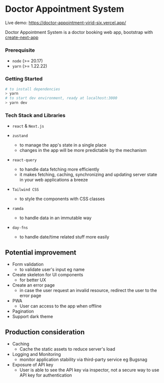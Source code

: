 # Doctor Appointment System

Live demo: https://doctor-appointment-virid-six.vercel.app/

Doctor Appointment System is a doctor booking web app, bootstrap with [create-next-app](https://www.npmjs.com/package/create-next-app)

### Prerequisite

- `node` (>= 20.17)
- `yarn` (>= 1.22.22)

### Getting Started

```bash
# to install dependencies
> yarn
# to start dev environment, ready at localhost:3000
> yarn dev
```

### Tech Stack and Libraries

- `react` & `Next.js`

- `zustand`

  - to manage the app's state in a single place
  - changes in the app will be more predictable by the mechanism

- `react-query`

  - to handle data fetching more efficiently
  - it makes fetching, caching, synchronizing and updating server state in your web applications a breeze

- `Tailwind CSS`

  - to style the components with CSS classes

- `ramda`

  - to handle data in an immutable way

- `day-fns`

  - to handle date/time related stuff more easily

## Potential improvement

- Form validation
  - to validate user's input eg name
- Create skeleton for UI components
  - for better UX
- Create an error page
  - in case the user request an invalid resource, redirect the user to the error page
- PWA
  - User can access to the app when offline
- Pagination
- Support dark theme

## Production consideration

- Caching
  - Cache the static assets to reduce server's load
- Logging and Monitoring
  - monitor application stability via third-party service eg Bugsnag
- Exposure of API key
  - User is able to see the API key via inspector, not a secure way to use API key for authentication
